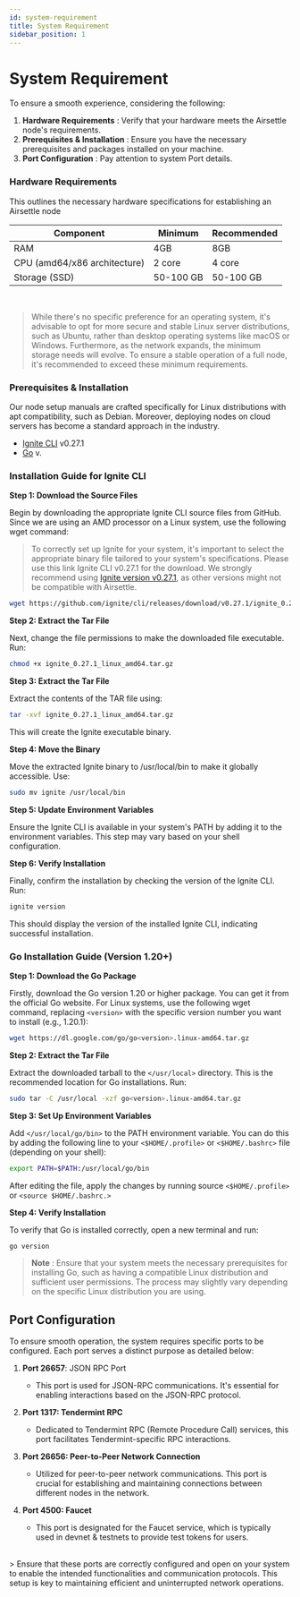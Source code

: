 ```yaml
---
id: system-requirement
title: System Requirement
sidebar_position: 1
---
```


# System Requirement

To ensure a smooth experience, considering the following:

1. **Hardware Requirements** : Verify that your hardware meets the Airsettle node's requirements.
2. **Prerequisites & Installation** : Ensure you have the necessary prerequisites and packages installed on your machine.
3. **Port Configuration** : Pay attention to system Port details.

### Hardware Requirements

This outlines the necessary hardware specifications for establishing an Airsettle node

| Component                    | Minimum   | Recommended |
| ---------------------------- | --------- | ----------- |
| RAM                          | 4GB       | 8GB         |
| CPU (amd64/x86 architecture) | 2 core    | 4 core      |
| Storage (SSD)                | 50-100 GB | 50-100 GB   |

<br/>

> While there's no specific preference for an operating system, it's advisable to opt for more secure and stable Linux server distributions, such as Ubuntu, rather than desktop operating systems like macOS or Windows. Furthermore, as the network expands, the minimum storage needs will evolve. To ensure a stable operation of a full node, it's recommended to exceed these minimum requirements.

### Prerequisites & Installation

Our node setup manuals are crafted specifically for Linux distributions with apt compatibility, such as Debian. Moreover, deploying nodes on cloud servers has become a standard approach in the industry.

- [Ignite CLI](https://docs.airchains.io/junction/operate-a-node/system-requirements) v0.27.1
- [Go](https://docs.airchains.io/junction/operate-a-node/system-requirements) v.

### Installation Guide for Ignite CLI

**Step 1: Download the Source Files**

Begin by downloading the appropriate Ignite CLI source files from GitHub. Since we are using an AMD processor on a Linux system, use the following wget command:

> To correctly set up Ignite for your system, it's important to select the appropriate binary file tailored to your system's specifications. Please use this link Ignite CLI v0.27.1 for the download. We strongly recommend using [Ignite version v0.27.1](https://github.com/ignite/cli/releases/tag/v0.27.1), as other versions might not be compatible with Airsettle.

```bash
wget https://github.com/ignite/cli/releases/download/v0.27.1/ignite_0.27.1_linux_amd64.tar.gz
```

**Step 2: Extract the Tar File**

Next, change the file permissions to make the downloaded file executable. Run:

```bash
chmod +x ignite_0.27.1_linux_amd64.tar.gz
```

**Step 3: Extract the Tar File**

Extract the contents of the TAR file using:

```bash
tar -xvf ignite_0.27.1_linux_amd64.tar.gz
```

This will create the Ignite executable binary.

**Step 4: Move the Binary**

Move the extracted Ignite binary to /usr/local/bin to make it globally accessible. Use:

```bash
sudo mv ignite /usr/local/bin
```

**Step 5: Update Environment Variables**

Ensure the Ignite CLI is available in your system's PATH by adding it to the environment variables. This step may vary based on your shell configuration.

**Step 6: Verify Installation**

Finally, confirm the installation by checking the version of the Ignite CLI. Run:

```bash
ignite version
```

This should display the version of the installed Ignite CLI, indicating successful installation.

### Go Installation Guide (Version 1.20+)

**Step 1: Download the Go Package**

Firstly, download the Go version 1.20 or higher package. You can get it from the official Go website. For Linux systems, use the following wget command, replacing `<version>` with the specific version number you want to install (e.g., 1.20.1):

```bash
wget https://dl.google.com/go/go<version>.linux-amd64.tar.gz
```

**Step 2: Extract the Tar File**

Extract the downloaded tarball to the `</usr/local>` directory. This is the recommended location for Go installations. Run:

```bash
sudo tar -C /usr/local -xzf go<version>.linux-amd64.tar.gz
```

**Step 3: Set Up Environment Variables**

Add `</usr/local/go/bin>` to the PATH environment variable. You can do this by adding the following line to your `<$HOME/.profile>` or `<$HOME/.bashrc>` file (depending on your shell):

```bash
export PATH=$PATH:/usr/local/go/bin
```

After editing the file, apply the changes by running source `<$HOME/.profile>` or `<source $HOME/.bashrc.>`

**Step 4: Verify Installation**

To verify that Go is installed correctly, open a new terminal and run:

```bash
go version
```

> **Note** : Ensure that your system meets the necessary prerequisites for installing Go, such as having a compatible Linux distribution and sufficient user permissions. The process may slightly vary depending on the specific Linux distribution you are using.

## Port Configuration

To ensure smooth operation, the system requires specific ports to be configured. Each port serves a distinct purpose as detailed below:

1. **Port 26657**: JSON RPC Port

   - This port is used for JSON-RPC communications. It's essential for enabling interactions based on the JSON-RPC protocol.

2. **Port 1317: Tendermint RPC**

   - Dedicated to Tendermint RPC (Remote Procedure Call) services, this port facilitates Tendermint-specific RPC interactions.

3. **Port 26656: Peer-to-Peer Network Connection**

   - Utilized for peer-to-peer network communications. This port is crucial for establishing and maintaining connections between different nodes in the network.

4. **Port 4500: Faucet**

   - This port is designated for the Faucet service, which is typically used in devnet & testnets to provide test tokens for users.

<br />
> Ensure that these ports are correctly configured and open on your system to enable the intended functionalities and communication protocols. This setup is key to maintaining efficient and uninterrupted network operations.
